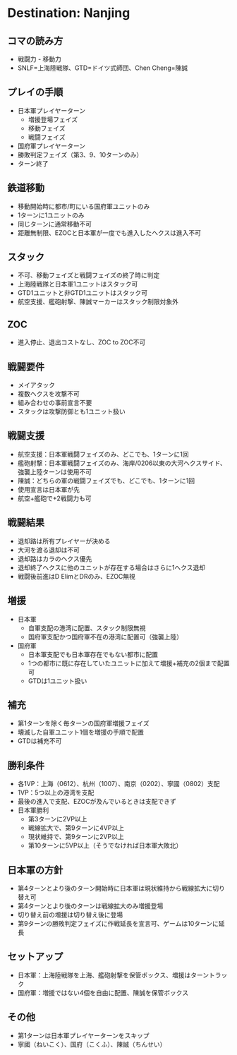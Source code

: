 # Destination: Nanjing

## コマの読み方
- 戦闘力 - 移動力
- SNLF=上海陸戦隊、GTD=ドイツ式師団、Chen Cheng=陳誠

## プレイの手順
- 日本軍プレイヤーターン
  - 増援登場フェイズ
  - 移動フェイズ
  - 戦闘フェイズ
- 国府軍プレイヤーターン
- 勝敗判定フェイズ（第3、9、10ターンのみ）
- ターン終了

## 鉄道移動
- 移動開始時に都市/町にいる国府軍ユニットのみ
- 1ターンに1ユニットのみ
- 同じターンに通常移動不可
- 距離無制限、EZOCと日本軍が一度でも進入したヘクスは進入不可

## スタック
- 不可、移動フェイズと戦闘フェイズの終了時に判定
- 上海陸戦隊と日本軍1ユニットはスタック可
- GTD1ユニットと非GTD1ユニットはスタック可
- 航空支援、艦砲射撃、陳誠マーカーはスタック制限対象外

## ZOC
- 進入停止、退出コストなし、ZOC to ZOC不可

## 戦闘要件
- メイアタック
- 複数ヘクスを攻撃不可
- 組み合わせの事前宣言不要
- スタックは攻撃防御とも1ユニット扱い

## 戦闘支援
- 航空支援：日本軍戦闘フェイズのみ、どこでも、1ターンに1回
- 艦砲射撃：日本軍戦闘フェイズのみ、海岸/0206以東の大河ヘクスサイド、強襲上陸ターンは使用不可
- 陳誠：どちらの軍の戦闘フェイズでも、どこでも、1ターンに1回
- 使用宣言は日本軍が先
- 航空+艦砲で+2戦闘力も可

## 戦闘結果
- 退却路は所有プレイヤーが決める
- 大河を渡る退却は不可
- 退却路はカラのヘクス優先
- 退却終了ヘクスに他のユニットが存在する場合はさらに1ヘクス退却
- 戦闘後前進はD ElimとDRのみ、EZOC無視

## 増援
- 日本軍
  - 自軍支配の港湾に配置、スタック制限無視
  - 国府軍支配かつ国府軍不在の港湾に配置可（強襲上陸）
- 国府軍
  - 日本軍支配でも日本軍存在でもない都市に配置
  - 1つの都市に既に存在していたユニットに加えて増援+補充の2個まで配置可
  - GTDは1ユニット扱い

## 補充
- 第1ターンを除く毎ターンの国府軍増援フェイズ
- 壊滅した自軍ユニット1個を増援の手順で配置
- GTDは補充不可

## 勝利条件
- 各1VP：上海（0612）、杭州（1007）、南京（0202）、寧國（0802）支配
- 1VP：5つ以上の港湾を支配
- 最後の進入で支配、EZOCが及んでいるときは支配できず
- 日本軍勝利
  - 第3ターンに2VP以上
  - 戦線拡大で、第9ターンに4VP以上
  - 現状維持で、第9ターンに2VP以上
  - 第10ターンに5VP以上（そうでなければ日本軍大敗北）

## 日本軍の方針
- 第4ターンとより後のターン開始時に日本軍は現状維持から戦線拡大に切り替え可
- 第4ターンとより後のターンは戦線拡大のみ増援登場
- 切り替え前の増援は切り替え後に登場
- 第9ターンの勝敗判定フェイズに作戦延長を宣言可、ゲームは10ターンに延長

## セットアップ
- 日本軍：上海陸戦隊を上海、艦砲射撃を保管ボックス、増援はターントラック
- 国府軍：増援ではない4個を自由に配置、陳誠を保管ボックス

## その他
- 第1ターンは日本軍プレイヤーターンをスキップ
- 寧國（ねいこく）、国府（こくふ）、陳誠（ちんせい）
